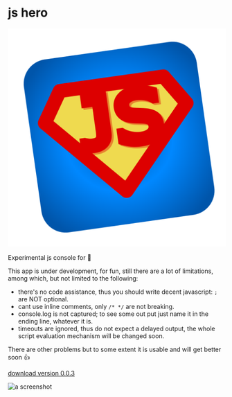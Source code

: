 # js hero
![jshero](https://raw.githubusercontent.com/fedeghe/jshero-app/master/jshero.png)

Experimental js console for 

This app is under development, for fun, still there are a lot of limitations, among which, but not limited to the following:
- there's no code assistance, thus you should write decent javascript:  `;` are NOT optional.
- cant use inline comments, only `/* */` are not breaking.
- console.log is not captured; to see some out put  just name it in the ending line, whatever it is.
- timeouts are ignored, thus do not expect a delayed output, the whole script evaluation mechanism will be changed soon.

There are other problems but to some extent it is usable and will get better soon 👍


[download version 0.0.3](https://github.com/fedeghe/jshero-app/blob/master/versionsjshero-0.0.3-x64.dmg)

![a screenshot](https://github.com/fedeghe/jsHero-app/master/src/jsheross.png "jsHero")